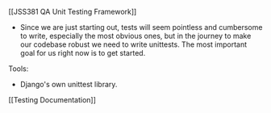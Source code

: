 [[JSS381 QA Unit Testing Framework]]

- Since we are just starting out, tests will seem pointless and cumbersome to write, especially the most obvious ones, but in the journey to make our codebase robust we need to write unittests. The most important goal for us right now is to get started.

Tools:
- Django's own unittest library.


[[Testing Documentation]]
	